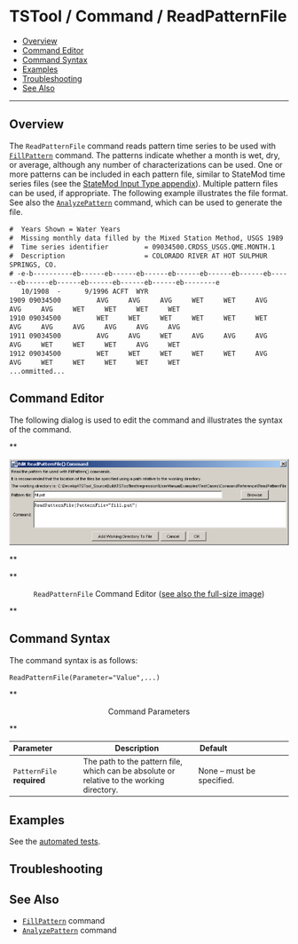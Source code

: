 # TSTool / Command / ReadPatternFile #

* [Overview](#overview)
* [Command Editor](#command-editor)
* [Command Syntax](#command-syntax)
* [Examples](#examples)
* [Troubleshooting](#troubleshooting)
* [See Also](#see-also)

-------------------------

## Overview ##

The `ReadPatternFile` command reads pattern time series to be used with
[`FillPattern`](../FillPattern/FillPattern.md) command.
The patterns indicate whether a month is wet, dry, or average, although any number of characterizations can be used.
One or more patterns can be included in each pattern file, similar to StateMod time series files
(see the [StateMod Input Type appendix](../../datastore-ref/StateMod/StateMod.md)).
Multiple pattern files can be used, if appropriate.
The following example illustrates the file format.
See also the [`AnalyzePattern`](../AnalyzePattern/AnalyzePattern.md) command, which can be used to generate the file.

```
#  Years Shown = Water Years
#  Missing monthly data filled by the Mixed Station Method, USGS 1989
#  Time series identifier         = 09034500.CRDSS_USGS.QME.MONTH.1
#  Description                    = COLORADO RIVER AT HOT SULPHUR SPRINGS, CO.
# -e-b----------eb------eb------eb------eb------eb------eb------eb------eb------eb------eb------eb------eb------eb--------e
   10/1908  -      9/1996 ACFT  WYR
1909 09034500         AVG     AVG     AVG     WET     WET     AVG     AVG     AVG     WET     WET     WET     WET
1910 09034500         WET     WET     WET     WET     WET     WET     AVG     AVG     AVG     AVG     AVG     AVG
1911 09034500         AVG     AVG     WET     AVG     AVG     AVG     AVG     WET     WET     WET     AVG     WET
1912 09034500         WET     WET     WET     WET     WET     AVG     AVG     WET     WET     WET     WET     WET
...ommitted...
```

## Command Editor ##

The following dialog is used to edit the command and illustrates the syntax of the command.

**<p style="text-align: center;">
![ReadPatternFile](ReadPatternFile.png)
</p>**

**<p style="text-align: center;">
`ReadPatternFile` Command Editor (<a href="../ReadPatternFile.png">see also the full-size image</a>)
</p>**

## Command Syntax ##

The command syntax is as follows:

```text
ReadPatternFile(Parameter="Value",...)
```
**<p style="text-align: center;">
Command Parameters
</p>**

|**Parameter**&nbsp;&nbsp;&nbsp;&nbsp;&nbsp;&nbsp;&nbsp;&nbsp;&nbsp;&nbsp;&nbsp;|**Description**|**Default**&nbsp;&nbsp;&nbsp;&nbsp;&nbsp;&nbsp;&nbsp;&nbsp;&nbsp;&nbsp;&nbsp;&nbsp;&nbsp;&nbsp;&nbsp;&nbsp;&nbsp;&nbsp;&nbsp;&nbsp;&nbsp;&nbsp;&nbsp;&nbsp;&nbsp;&nbsp;&nbsp;|
|--------------|-----------------|-----------------|
|`PatternFile`<br>**required**|The path to the pattern file, which can be absolute or relative to the working directory.|None – must be specified.|

## Examples ##

See the [automated tests](https://github.com/OpenCDSS/cdss-app-tstool-test/tree/master/test/regression/commands/general/ReadPatternFile).

## Troubleshooting ##

## See Also ##

* [`FillPattern`](../FillPattern/FillPattern.md) command
* [`AnalyzePattern`](../AnalyzePattern/AnalyzePattern.md) command
